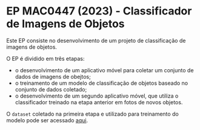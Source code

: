 # EP MAC0447 (2023) - Classificador de Imagens de Objetos

Este EP consiste no desenvolvimento de um projeto de classificação de imagens de objetos.

O EP é dividido em três etapas:
- o desenvolvimento de um aplicativo móvel para coletar um conjunto de dados de imagens de obejtos;
- o treinamento de um modelo de classificação de objetos baseado no conjunto de dados coletado;
- o desenvolvimento de um segundo aplicativo móvel, que utiliza o classificador treinado na etapa anterior em fotos de novos objetos.

O `dataset` coletado na primeira etapa e utilizado para treinamento do modelo pode ser acessado [aqui](https://drive.google.com/drive/folders/1L5wJ3Wo9qkW_CN04vIcJafpp87T5tZ6q?usp=drive_link).
